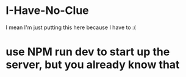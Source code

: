 # I-Have-No-Clue
I mean I'm just putting this here because I have to :(

# use NPM run dev to start up the server, but you already know that
